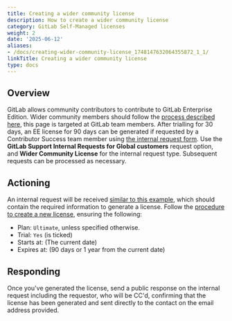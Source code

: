```yaml
---
title: Creating a wider community license
description: How to create a wider community license
category: GitLab Self-Managed licenses
weight: 2
date: '2025-06-12'
aliases:
- /docs/creating-wider-community-license_1748147632064355872_1_1/
linkTitle: Creating a wider community license
type: docs
---
```


## Overview

GitLab allows community contributors to contribute to GitLab Enterprise Edition. Wider community members should follow the [process described here](/handbook/marketing/developer-relations/contributor-success/community-contributors-workflows/#contributing-to-the-gitlab-enterprise-edition-ee), this page is targeted at GitLab team members. After trialling for 30 days, an EE license for 90 days can be generated if requested by a Contributor Success team member using [the internal request form](https://support-super-form-gitlab-com-support-support-op-651f22e90ce6d7.gitlab.io/). Use the **GitLab Support Internal Requests for Global customers** request option, and **Wider Community License** for the internal request type. Subsequent requests can be processed as necessary.

## Actioning

An internal request will be received [similar to this example](https://gitlab.zendesk.com/agent/tickets/293087), which should contain the required information to generate a license. Follow the [procedure to create a new license](/handbook/support/license-and-renewals/workflows/self-managed/creating_licenses/#create-a-new-license), ensuring the following:

- Plan: `Ultimate`, unless specified otherwise.
- Trial: `Yes` (is ticked)
- Starts at: (The current date)
- Expires at: (90 days or 1 year from the current date)

## Responding

Once you've generated the license, send a public response on the internal request including the requestor, who will be CC'd, confirming that the license has been generated and sent directly to the contact on the email address provided.
